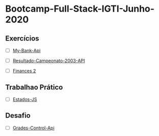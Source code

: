 # Bootcamp-Full-Stack-IGTI-Junho-2020

## Exercícios 

 - [ ] [My-Bank-Api](https://github.com/thiagorcode/Bootcamp-Full-Stack-IGTI/tree/master/M%C3%B3dulo-2/my-bank-api "My-Bank-Apí") 

 - [ ] [Resultado-Campeonato-2003-API](https://github.com/thiagorcode/Bootcamp-Full-Stack-IGTI/tree/master/M%C3%B3dulo-2/Camp_brasileiro "Resultado-Campeonato-2003-API")

 - [ ] [Finances 2](https://github.com/thiagorcode/Bootcamp-Full-Stack-IGTI/tree/master/M%C3%B3dulo-2/Camp_brasileiro "Finances 2")

## Trabalhao Prático
 - [ ] [Estados-JS](https://github.com/thiagorcode/Bootcamp-Full-Stack-IGTI/tree/master/M%C3%B3dulo-2/Estados-Api "Estados-JS") 

## Desafio

 - [ ] [Grades-Control-Api](https://github.com/thiagorcode/Bootcamp-Full-Stack-IGTI/tree/master/M%C3%B3dulo-2/Desafio-1 "Grades-Control-Api") 

